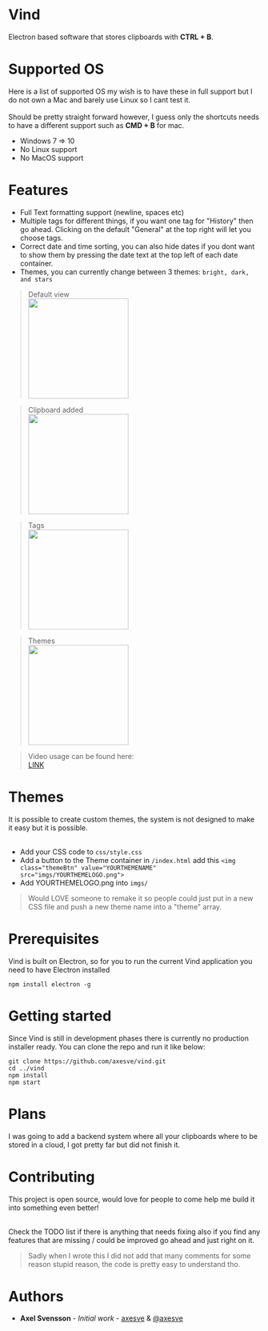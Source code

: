 # Vind
Electron based software that stores clipboards with **CTRL + B**.<br>

# Supported OS
Here is a list of supported OS my wish is to have these in full support but I do not own a Mac and barely use Linux so I cant test it.<br><br>Should be pretty straight forward however, I guess only the shortcuts needs to have a different support such as **CMD + B** for mac.

* Windows 7 => 10
* No Linux support
* No MacOS support


# Features
* Full Text formatting support (newline, spaces etc)
* Multiple tags for different things, if you want one tag for "History" then go ahead. Clicking on the default "General" at the top right will let you choose tags.
* Correct date and time sorting, you can also hide dates if you dont want to show them by pressing the date text at the top left of each date container.
* Themes, you can currently change between 3 themes: ```bright, dark, and stars```

> Default view<br>
<img src="https://i.gyazo.com/9ba827aea1d6f46547abc96dd7a28b39.png" width="200"/><br>

> Clipboard added<br>
<img src="https://i.gyazo.com/dcd86a826a21edbaa3afa9907a8d09be.png" width="200"/><br>

> Tags<br>
<img src="https://i.gyazo.com/9c16f044bbca35f2a5e3589e9fd904f4.png" width="200"/><br>

> Themes<br>
<img src="https://i.gyazo.com/c32b5c233013d1a5812586861f7edce6.png" width="200"/><br>

> Video usage can be found here:<br>
[LINK](https://i.gyazo.com/e410e9086ea3400b934e046a37694fe1.mp4)<br>

# Themes
It is possible to create custom themes, the system is not designed to make it easy but it is possible.<br><br>

* Add your CSS code to ```css/style.css```
* Add a button to the Theme container in ```/index.html``` add this ```<img class="themeBtn" value="YOURTHEMENAME" src="imgs/YOURTHEMELOGO.png">```
* Add YOURTHEMELOGO.png into ```imgs/```

> Would LOVE someone to remake it so people could just put in a new CSS file and push a new theme name into a "theme" array.

# Prerequisites
Vind is built on Electron, so for you to run the current Vind application you need to have Electron installed

```
npm install electron -g
```

# Getting started
Since Vind is still in development phases there is currently no production installer ready.
You can clone the repo and run it like below:

```
git clone https://github.com/axesve/vind.git
cd ../vind
npm install
npm start
```

# Plans
I was going to add a backend system where all your clipboards where to be stored in a cloud, I got pretty far but did not finish it.

# Contributing
This project is open source, would love for people to come help me build it into something even better!<br><br>

Check the TODO list if there is anything that needs fixing also if you find any features that are missing / could be improved go ahead and just right on it.

> Sadly when I wrote this I did not add that many comments for some reason stupid reason, the code is pretty easy to understand tho.

# Authors
* **Axel Svensson** - *Initial work* - [axesve](https://github.com/axesve) & [@axesve](https://twitter.com/axesve)


